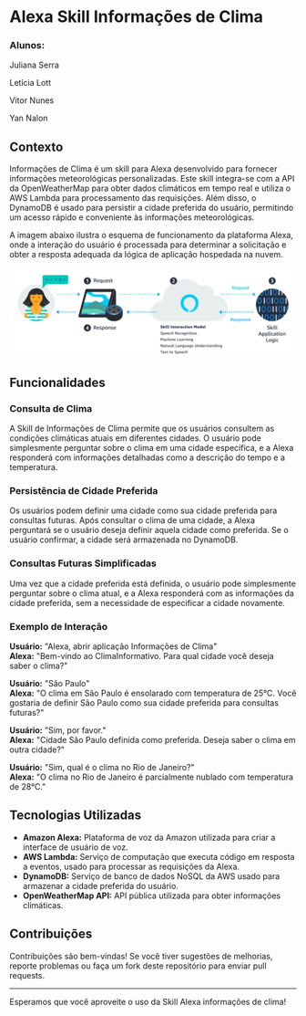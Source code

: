 # Alexa Skill Informações de Clima
### Alunos:
Juliana Serra 

Letícia Lott

Vitor Nunes

Yan Nalon
## Contexto

Informações de Clima é um skill para Alexa desenvolvido para fornecer informações meteorológicas personalizadas. Este skill integra-se com a API da OpenWeatherMap para obter dados climáticos em tempo real e utiliza o AWS Lambda para processamento das requisições. Além disso, o DynamoDB é usado para persistir a cidade preferida do usuário, permitindo um acesso rápido e conveniente às informações meteorológicas.

A imagem abaixo ilustra o esquema de funcionamento da plataforma Alexa, onde a interação do usuário é processada para determinar a solicitação e obter a resposta adequada da lógica de aplicação hospedada na nuvem.

![Esquema de Funcionamento da Plataforma Alexa](alexa.png)

## Funcionalidades

### Consulta de Clima
A Skill de Informações de Clima permite que os usuários consultem as condições climáticas atuais em diferentes cidades. O usuário pode simplesmente perguntar sobre o clima em uma cidade específica, e a Alexa responderá com informações detalhadas como a descrição do tempo e a temperatura.

### Persistência de Cidade Preferida
Os usuários podem definir uma cidade como sua cidade preferida para consultas futuras. Após consultar o clima de uma cidade, a Alexa perguntará se o usuário deseja definir aquela cidade como preferida. Se o usuário confirmar, a cidade será armazenada no DynamoDB.

### Consultas Futuras Simplificadas
Uma vez que a cidade preferida está definida, o usuário pode simplesmente perguntar sobre o clima atual, e a Alexa responderá com as informações da cidade preferida, sem a necessidade de especificar a cidade novamente.

### Exemplo de Interação

**Usuário:** "Alexa, abrir aplicação Informações de Clima"  
**Alexa:** "Bem-vindo ao ClimaInformativo. Para qual cidade você deseja saber o clima?"

**Usuário:** "São Paulo"  
**Alexa:** "O clima em São Paulo é ensolarado com temperatura de 25°C. Você gostaria de definir São Paulo como sua cidade preferida para consultas futuras?"

**Usuário:** "Sim, por favor."  
**Alexa:** "Cidade São Paulo definida como preferida. Deseja saber o clima em outra cidade?"

**Usuário:** "Sim, qual é o clima no Rio de Janeiro?"  
**Alexa:** "O clima no Rio de Janeiro é parcialmente nublado com temperatura de 28°C."

## Tecnologias Utilizadas

- **Amazon Alexa:** Plataforma de voz da Amazon utilizada para criar a interface de usuário de voz.
- **AWS Lambda:** Serviço de computação que executa código em resposta a eventos, usado para processar as requisições da Alexa.
- **DynamoDB:** Serviço de banco de dados NoSQL da AWS usado para armazenar a cidade preferida do usuário.
- **OpenWeatherMap API:** API pública utilizada para obter informações climáticas.


## Contribuições

Contribuições são bem-vindas! Se você tiver sugestões de melhorias, reporte problemas ou faça um fork deste repositório para enviar pull requests.

---

Esperamos que você aproveite o uso da Skill Alexa informações de clima!
